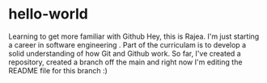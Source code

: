 # hello-world
Learning to get more familiar with Github
Hey, this is Rajea. I'm just starting a career in software engineering . Part of the curriculam is to develop a solid understanding of how Git and Github work. So far, I've created a repository, created a branch off the main and right now I'm editing the README file for this branch :)
